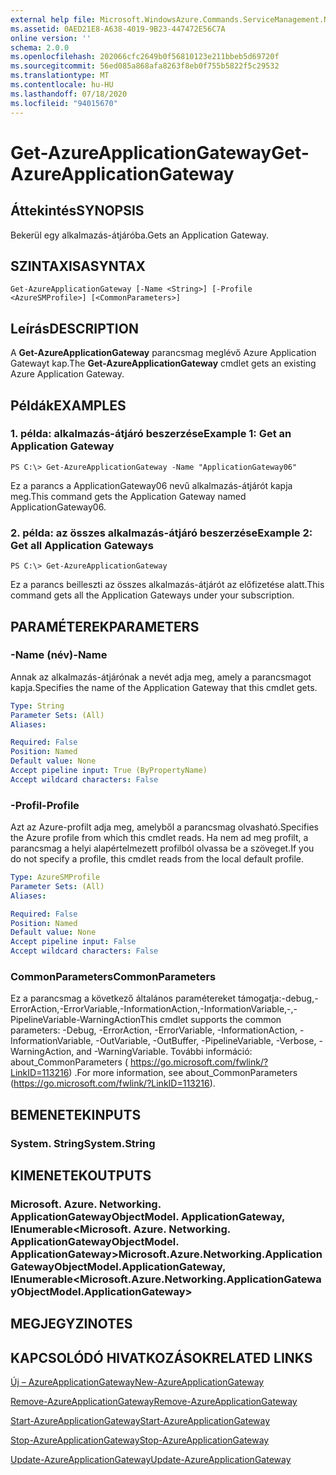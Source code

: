 ```yaml
---
external help file: Microsoft.WindowsAzure.Commands.ServiceManagement.Network.dll-Help.xml
ms.assetid: 0AED21E8-A638-4019-9B23-447472E56C7A
online version: ''
schema: 2.0.0
ms.openlocfilehash: 202066cfc2649b0f56810123e211bbeb5d69720f
ms.sourcegitcommit: 56ed085a868afa8263f8eb0f755b5822f5c29532
ms.translationtype: MT
ms.contentlocale: hu-HU
ms.lasthandoff: 07/18/2020
ms.locfileid: "94015670"
---
```

# <span data-ttu-id="7821c-101">Get-AzureApplicationGateway</span><span class="sxs-lookup"><span data-stu-id="7821c-101">Get-AzureApplicationGateway</span></span>

## <span data-ttu-id="7821c-102">Áttekintés</span><span class="sxs-lookup"><span data-stu-id="7821c-102">SYNOPSIS</span></span>
<span data-ttu-id="7821c-103">Bekerül egy alkalmazás-átjáróba.</span><span class="sxs-lookup"><span data-stu-id="7821c-103">Gets an Application Gateway.</span></span>

## <span data-ttu-id="7821c-104">SZINTAXISA</span><span class="sxs-lookup"><span data-stu-id="7821c-104">SYNTAX</span></span>

```
Get-AzureApplicationGateway [-Name <String>] [-Profile <AzureSMProfile>] [<CommonParameters>]
```

## <span data-ttu-id="7821c-105">Leírás</span><span class="sxs-lookup"><span data-stu-id="7821c-105">DESCRIPTION</span></span>
<span data-ttu-id="7821c-106">A **Get-AzureApplicationGateway** parancsmag meglévő Azure Application Gatewayt kap.</span><span class="sxs-lookup"><span data-stu-id="7821c-106">The **Get-AzureApplicationGateway** cmdlet gets an existing Azure Application Gateway.</span></span>

## <span data-ttu-id="7821c-107">Példák</span><span class="sxs-lookup"><span data-stu-id="7821c-107">EXAMPLES</span></span>

### <span data-ttu-id="7821c-108">1. példa: alkalmazás-átjáró beszerzése</span><span class="sxs-lookup"><span data-stu-id="7821c-108">Example 1: Get an Application Gateway</span></span>
```
PS C:\> Get-AzureApplicationGateway -Name "ApplicationGateway06"
```

<span data-ttu-id="7821c-109">Ez a parancs a ApplicationGateway06 nevű alkalmazás-átjárót kapja meg.</span><span class="sxs-lookup"><span data-stu-id="7821c-109">This command gets the Application Gateway named ApplicationGateway06.</span></span>

### <span data-ttu-id="7821c-110">2. példa: az összes alkalmazás-átjáró beszerzése</span><span class="sxs-lookup"><span data-stu-id="7821c-110">Example 2: Get all Application Gateways</span></span>
```
PS C:\> Get-AzureApplicationGateway
```

<span data-ttu-id="7821c-111">Ez a parancs beilleszti az összes alkalmazás-átjárót az előfizetése alatt.</span><span class="sxs-lookup"><span data-stu-id="7821c-111">This command gets all the Application Gateways under your subscription.</span></span>

## <span data-ttu-id="7821c-112">PARAMÉTEREK</span><span class="sxs-lookup"><span data-stu-id="7821c-112">PARAMETERS</span></span>

### <span data-ttu-id="7821c-113">-Name (név)</span><span class="sxs-lookup"><span data-stu-id="7821c-113">-Name</span></span>
<span data-ttu-id="7821c-114">Annak az alkalmazás-átjárónak a nevét adja meg, amely a parancsmagot kapja.</span><span class="sxs-lookup"><span data-stu-id="7821c-114">Specifies the name of the Application Gateway that this cmdlet gets.</span></span>

```yaml
Type: String
Parameter Sets: (All)
Aliases: 

Required: False
Position: Named
Default value: None
Accept pipeline input: True (ByPropertyName)
Accept wildcard characters: False
```

### <span data-ttu-id="7821c-115">-Profil</span><span class="sxs-lookup"><span data-stu-id="7821c-115">-Profile</span></span>
<span data-ttu-id="7821c-116">Azt az Azure-profilt adja meg, amelyből a parancsmag olvasható.</span><span class="sxs-lookup"><span data-stu-id="7821c-116">Specifies the Azure profile from which this cmdlet reads.</span></span> <span data-ttu-id="7821c-117">Ha nem ad meg profilt, a parancsmag a helyi alapértelmezett profilból olvassa be a szöveget.</span><span class="sxs-lookup"><span data-stu-id="7821c-117">If you do not specify a profile, this cmdlet reads from the local default profile.</span></span>

```yaml
Type: AzureSMProfile
Parameter Sets: (All)
Aliases: 

Required: False
Position: Named
Default value: None
Accept pipeline input: False
Accept wildcard characters: False
```

### <span data-ttu-id="7821c-118">CommonParameters</span><span class="sxs-lookup"><span data-stu-id="7821c-118">CommonParameters</span></span>
<span data-ttu-id="7821c-119">Ez a parancsmag a következő általános paramétereket támogatja:-debug,-ErrorAction,-ErrorVariable,-InformationAction,-InformationVariable,-,-PipelineVariable-WarningAction</span><span class="sxs-lookup"><span data-stu-id="7821c-119">This cmdlet supports the common parameters: -Debug, -ErrorAction, -ErrorVariable, -InformationAction, -InformationVariable, -OutVariable, -OutBuffer, -PipelineVariable, -Verbose, -WarningAction, and -WarningVariable.</span></span> <span data-ttu-id="7821c-120">További információ: about_CommonParameters ( https://go.microsoft.com/fwlink/?LinkID=113216) .</span><span class="sxs-lookup"><span data-stu-id="7821c-120">For more information, see about_CommonParameters (https://go.microsoft.com/fwlink/?LinkID=113216).</span></span>

## <span data-ttu-id="7821c-121">BEMENETEK</span><span class="sxs-lookup"><span data-stu-id="7821c-121">INPUTS</span></span>

### <span data-ttu-id="7821c-122">System. String</span><span class="sxs-lookup"><span data-stu-id="7821c-122">System.String</span></span>

## <span data-ttu-id="7821c-123">KIMENETEK</span><span class="sxs-lookup"><span data-stu-id="7821c-123">OUTPUTS</span></span>

### <span data-ttu-id="7821c-124">Microsoft. Azure. Networking. ApplicationGatewayObjectModel. ApplicationGateway, IEnumerable<Microsoft. Azure. Networking. ApplicationGatewayObjectModel. ApplicationGateway></span><span class="sxs-lookup"><span data-stu-id="7821c-124">Microsoft.Azure.Networking.ApplicationGatewayObjectModel.ApplicationGateway, IEnumerable<Microsoft.Azure.Networking.ApplicationGatewayObjectModel.ApplicationGateway></span></span>

## <span data-ttu-id="7821c-125">MEGJEGYZI</span><span class="sxs-lookup"><span data-stu-id="7821c-125">NOTES</span></span>

## <span data-ttu-id="7821c-126">KAPCSOLÓDÓ HIVATKOZÁSOK</span><span class="sxs-lookup"><span data-stu-id="7821c-126">RELATED LINKS</span></span>

[<span data-ttu-id="7821c-127">Új – AzureApplicationGateway</span><span class="sxs-lookup"><span data-stu-id="7821c-127">New-AzureApplicationGateway</span></span>](./New-AzureApplicationGateway.md)

[<span data-ttu-id="7821c-128">Remove-AzureApplicationGateway</span><span class="sxs-lookup"><span data-stu-id="7821c-128">Remove-AzureApplicationGateway</span></span>](./Remove-AzureApplicationGateway.md)

[<span data-ttu-id="7821c-129">Start-AzureApplicationGateway</span><span class="sxs-lookup"><span data-stu-id="7821c-129">Start-AzureApplicationGateway</span></span>](./Start-AzureApplicationGateway.md)

[<span data-ttu-id="7821c-130">Stop-AzureApplicationGateway</span><span class="sxs-lookup"><span data-stu-id="7821c-130">Stop-AzureApplicationGateway</span></span>](./Stop-AzureApplicationGateway.md)

[<span data-ttu-id="7821c-131">Update-AzureApplicationGateway</span><span class="sxs-lookup"><span data-stu-id="7821c-131">Update-AzureApplicationGateway</span></span>](./Update-AzureApplicationGateway.md)


